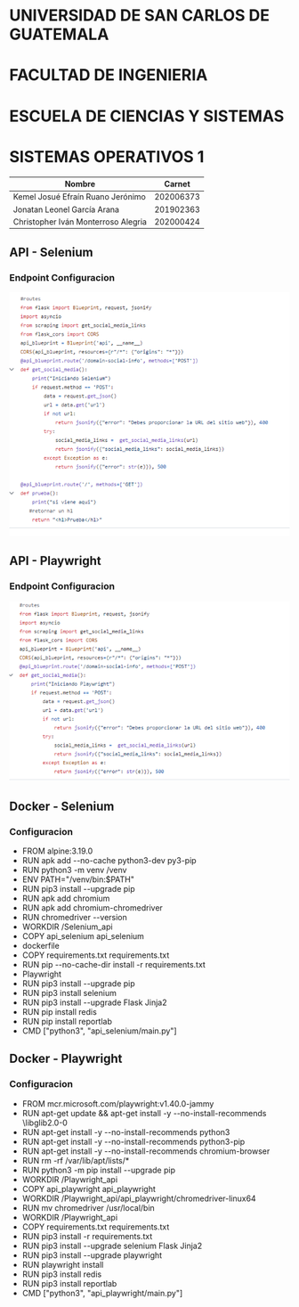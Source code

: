 # UNIVERSIDAD DE SAN CARLOS DE GUATEMALA 
# FACULTAD DE INGENIERIA 
# ESCUELA DE CIENCIAS Y SISTEMAS 
# SISTEMAS OPERATIVOS 1

| Nombre       | Carnet  |
|--------------|--------------|
| Kemel Josué Efraín Ruano Jerónimo     | 202006373|
| Jonatan Leonel García Arana           | 201902363   |
| Christopher Iván Monterroso Alegria    | 202000424 |

## API - Selenium
### Endpoint Configuracion
![Texto alternativo](Images\selenium.png)
## API - Playwright
### Endpoint Configuracion
![Texto alternativo](Images\play.png)

## Docker - Selenium
### Configuracion
* FROM alpine:3.19.0
* RUN apk add --no-cache python3-dev py3-pip
* RUN python3 -m venv /venv
* ENV PATH="/venv/bin:$PATH"
* RUN pip3 install --upgrade pip
* RUN apk add chromium 
* RUN apk add chromium-chromedriver
* RUN chromedriver --version
* WORKDIR /Selenium_api
* COPY api_selenium api_selenium
* dockerfile
* COPY requirements.txt requirements.txt
* RUN pip --no-cache-dir install -r requirements.txt
* Playwright
* RUN pip3 install --upgrade pip
* RUN pip3 install selenium
* RUN pip3 install --upgrade Flask Jinja2
* RUN pip install redis
* RUN pip install reportlab
* CMD ["python3", "api_selenium/main.py"]
## Docker - Playwright
### Configuracion
* FROM mcr.microsoft.com/playwright:v1.40.0-jammy
* RUN apt-get update && apt-get install -y --no-install-recommends \libglib2.0-0
* RUN apt-get install -y --no-install-recommends python3 
* RUN apt-get install -y --no-install-recommends python3-pip 
* RUN apt-get install -y --no-install-recommends chromium-browser
* RUN rm -rf /var/lib/apt/lists/*
* RUN python3 -m pip install --upgrade pip
* WORKDIR /Playwright_api
* COPY api_playwright api_playwright
* WORKDIR /Playwright_api/api_playwright/chromedriver-linux64
* RUN mv chromedriver /usr/local/bin
* WORKDIR /Playwright_api
* COPY requirements.txt requirements.txt
* RUN pip3 install -r requirements.txt
* RUN pip3 install --upgrade selenium Flask Jinja2
* RUN pip3 install --upgrade playwright
* RUN playwright install
* RUN pip3 install redis
* RUN pip3 install reportlab
* CMD ["python3", "api_playwright/main.py"]